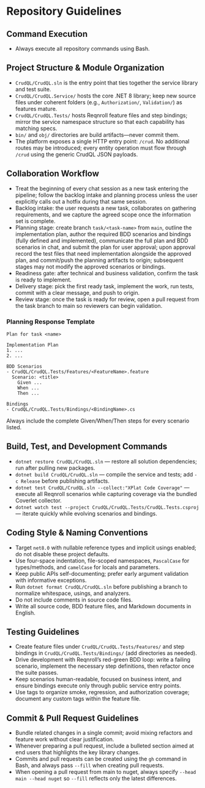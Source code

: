 # Repository Guidelines

## Command Execution
- Always execute all repository commands using Bash.

## Project Structure & Module Organization
- `CrudQL/CrudQL.sln` is the entry point that ties together the service library and test suite.
- `CrudQL/CrudQL.Service/` hosts the core .NET 8 library; keep new source files under coherent folders (e.g., `Authorization/`, `Validation/`) as features mature.
- `CrudQL/CrudQL.Tests/` hosts Reqnroll feature files and step bindings; mirror the service namespace structure so that each capability has matching specs.
- `bin/` and `obj/` directories are build artifacts—never commit them.
- The platform exposes a single HTTP entry point: `/crud`. No additional routes may be introduced; every entity operation must flow through `/crud` using the generic CrudQL JSON payloads.

## Collaboration Workflow
- Treat the beginning of every chat session as a new task entering the pipeline; follow the backlog intake and planning process unless the user explicitly calls out a hotfix during that same session.
- Backlog intake: the user requests a new task, collaborates on gathering requirements, and we capture the agreed scope once the information set is complete.
- Planning stage: create branch `task/<task-name>` from `main`, outline the implementation plan, author the required BDD scenarios and bindings (fully defined and implemented), communicate the full plan and BDD scenarios in chat, and submit the plan for user approval; upon approval record the test files that need implementation alongside the approved plan, and commit/push the planning artifacts to origin; subsequent stages may not modify the approved scenarios or bindings.
- Readiness gate: after technical and business validation, confirm the task is ready to implement.
- Delivery stage: pick the first ready task, implement the work, run tests, commit with a clear message, and push to origin.
- Review stage: once the task is ready for review, open a pull request from the task branch to main so reviewers can begin validation.

### Planning Response Template
```
Plan for task <name>

Implementation Plan
1. ...
2. ...

BDD Scenarios
- CrudQL/CrudQL.Tests/Features/<FeatureName>.feature
  Scenario: <title>
    Given ...
    When ...
    Then ...

Bindings
- CrudQL/CrudQL.Tests/Bindings/<BindingName>.cs
```

Always include the complete Given/When/Then steps for every scenario listed.

## Build, Test, and Development Commands
- `dotnet restore CrudQL/CrudQL.sln` — restore all solution dependencies; run after pulling new packages.
- `dotnet build CrudQL/CrudQL.sln` — compile the service and tests; add `-c Release` before publishing artifacts.
- `dotnet test CrudQL/CrudQL.sln --collect:"XPlat Code Coverage"` — execute all Reqnroll scenarios while capturing coverage via the bundled Coverlet collector.
- `dotnet watch test --project CrudQL/CrudQL.Tests/CrudQL.Tests.csproj` — iterate quickly while evolving scenarios and bindings.

## Coding Style & Naming Conventions
- Target `net8.0` with nullable reference types and implicit usings enabled; do not disable these project defaults.
- Use four-space indentation, file-scoped namespaces, `PascalCase` for types/methods, and `camelCase` for locals and parameters.
- Keep public APIs self-documenting; prefer early argument validation with informative exceptions.
- Run `dotnet format CrudQL/CrudQL.sln` before publishing a branch to normalize whitespace, usings, and analyzers.
- Do not include comments in source code files.
- Write all source code, BDD feature files, and Markdown documents in English.

## Testing Guidelines
- Create feature files under `CrudQL/CrudQL.Tests/Features/` and step bindings in `CrudQL/CrudQL.Tests/Bindings/` (add directories as needed).
- Drive development with Reqnroll’s red-green BDD loop: write a failing scenario, implement the necessary step definitions, then refactor once the suite passes.
- Keep scenarios human-readable, focused on business intent, and ensure bindings execute only through public service entry points.
- Use tags to organize smoke, regression, and authorization coverage; document any custom tags within the feature file.

## Commit & Pull Request Guidelines
- Bundle related changes in a single commit; avoid mixing refactors and feature work without clear justification.
- Whenever preparing a pull request, include a bulleted section aimed at end users that highlights the key library changes.
- Commits and pull requests can be created using the `gh` command in Bash, and always pass `--fill` when creating pull requests.
- When opening a pull request from main to nuget, always specify `--head main --head nuget` so `--fill` reflects only the latest differences.
